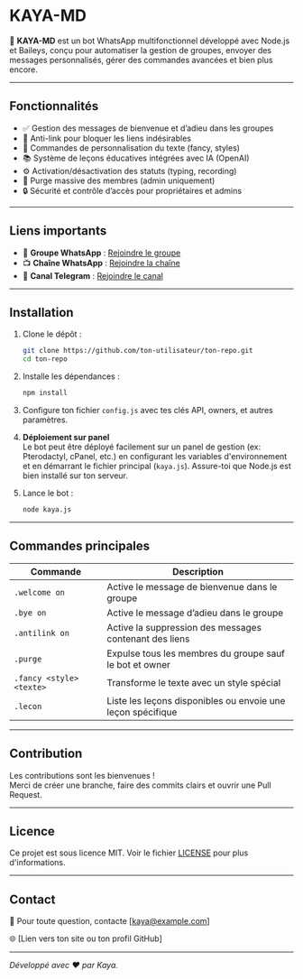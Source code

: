 # KAYA-MD

🤖 **KAYA-MD** est un bot WhatsApp multifonctionnel développé avec Node.js et Baileys, conçu pour automatiser la gestion de groupes, envoyer des messages personnalisés, gérer des commandes avancées et bien plus encore.

---

## Fonctionnalités

- ✅ Gestion des messages de bienvenue et d’adieu dans les groupes  
- 🚫 Anti-link pour bloquer les liens indésirables  
- 🎨 Commandes de personnalisation du texte (fancy, styles)  
- 📚 Système de leçons éducatives intégrées avec IA (OpenAI)  
- ⚙️ Activation/désactivation des statuts (typing, recording)  
- 🚮 Purge massive des membres (admin uniquement)  
- 🔒 Sécurité et contrôle d’accès pour propriétaires et admins  

---

## Liens importants

- 💬 **Groupe WhatsApp** : [Rejoindre le groupe](https://chat.whatsapp.com/TON-LIEN-GROUPE)  
- 📺 **Chaîne WhatsApp** : [Rejoindre la chaîne](https://whatsapp.com/channel/0029Vb6FFPM002T3SKA6bb2D)  
- 📢 **Canal Telegram** : [Rejoindre le canal](https://t.me/techword1)  

---

## Installation

1. Clone le dépôt :  
    ```bash
    git clone https://github.com/ton-utilisateur/ton-repo.git  
    cd ton-repo  
    ```

2. Installe les dépendances :  
    ```bash
    npm install  
    ```

3. Configure ton fichier `config.js` avec tes clés API, owners, et autres paramètres.

4. **Déploiement sur panel**  
   Le bot peut être déployé facilement sur un panel de gestion (ex: Pterodactyl, cPanel, etc.) en configurant les variables d'environnement et en démarrant le fichier principal (`kaya.js`). Assure-toi que Node.js est bien installé sur ton serveur.

5. Lance le bot :  
    ```bash
    node kaya.js  
    ```

---

## Commandes principales

| Commande             | Description                                              |
| -------------------- | --------------------------------------------------------|
| `.welcome on`        | Active le message de bienvenue dans le groupe            |
| `.bye on`            | Active le message d’adieu dans le groupe                  |
| `.antilink on`       | Active la suppression des messages contenant des liens   |
| `.purge`             | Expulse tous les membres du groupe sauf le bot et owner  |
| `.fancy <style> <texte>` | Transforme le texte avec un style spécial             |
| `.lecon`             | Liste les leçons disponibles ou envoie une leçon spécifique |

---

## Contribution

Les contributions sont les bienvenues !  
Merci de créer une branche, faire des commits clairs et ouvrir une Pull Request.

---

## Licence

Ce projet est sous licence MIT. Voir le fichier [LICENSE](LICENSE) pour plus d'informations.

---

## Contact

📧 Pour toute question, contacte [kaya@example.com]  

🌐 [Lien vers ton site ou ton profil GitHub]

---

*Développé avec ❤️ par Kaya.*

